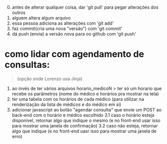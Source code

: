 0. antes de alterar qualquer coisa, dar 'git pull' para pegar alterações dos outros
1. alguem altera algum arquivo
2. essa pessoa adiciona as alterações com 'git add'
3. faz commit(cria uma nova "versão") com 'git commit'
4. dá push (envia) a versão nova para oo github com 'git push'



# como lidar com agendamento de consultas:
> (opção onde Lorenzo usa Jinja)
1. ao invés de ter vários arquivos horario_medicoN > ter só um horario que recebe os parâmetros (nome do médico e horários pra mostrar na tela)
2. ter uma tabela com os horários de cada médico (para utilizar na renderização da lista de médicos e do médico em si)
3. adicionar javascript ao botão "agendar consulta" que envie um POST ao back-end com o horário e médico escolhido
3.1 caso o horário esteja disponível, retornar algo que indique o mesmo (e no front-end usar isso para mostrar uma janela de confirmação)
3.2 caso não esteja, retornar algo que indique (e no front-end uasr isso para mostrar uma janela de erro)